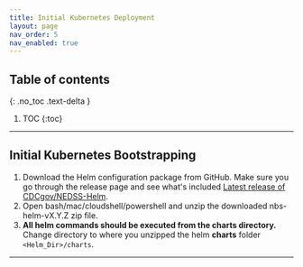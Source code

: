 ```yaml
---
title: Initial Kubernetes Deployment
layout: page
nav_order: 5
nav_enabled: true
---
```


## Table of contents
{: .no_toc .text-delta }

1. TOC
{:toc}

---
## Initial Kubernetes Bootstrapping

1. Download the Helm configuration package from GitHub. Make sure you go through the release page and see what's included [Latest release of CDCgov/NEDSS-Helm](https://github.com/CDCgov/NEDSS-Helm/releases).
2. Open bash/mac/cloudshell/powershell and unzip the downloaded nbs-helm-vX.Y.Z zip file.
3. **All helm commands should be executed from the charts directory.** Change directory to where you unzipped the helm **charts** folder `<Helm_Dir>/charts`.

---

